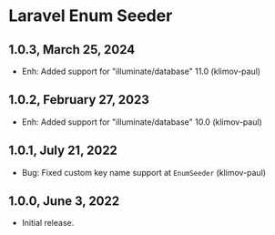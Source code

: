 Laravel Enum Seeder
===================

1.0.3, March 25, 2024
---------------------

- Enh: Added support for "illuminate/database" 11.0 (klimov-paul)


1.0.2, February 27, 2023
------------------------

- Enh: Added support for "illuminate/database" 10.0 (klimov-paul)


1.0.1, July 21, 2022
--------------------

- Bug: Fixed custom key name support at `EnumSeeder` (klimov-paul)


1.0.0, June 3, 2022
-------------------

- Initial release.
